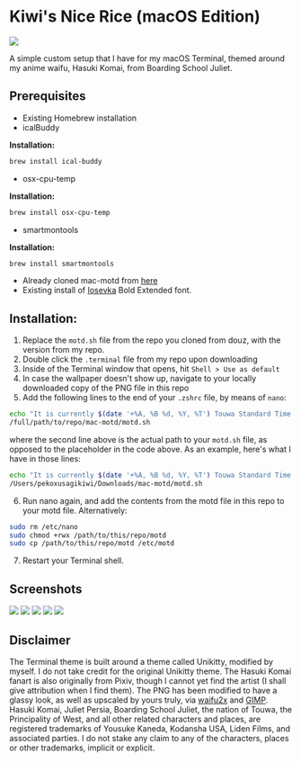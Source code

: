 # Kiwi's Nice Rice (macOS Edition)
![](https://i.ibb.co/r3NfGXm/Untitled-22.png)

A simple custom setup that I have for my macOS Terminal, themed around my anime waifu, Hasuki Komai, from Boarding School Juliet.



## Prerequisites
* Existing Homebrew installation
* icalBuddy
  
**Installation:**

```zsh
brew install ical-buddy
```
* osx-cpu-temp
  
**Installation:**

```zsh
brew install osx-cpu-temp
```

* smartmontools

**Installation:**

```zsh
brew install smartmontools
```

* Already cloned mac-motd from [here](https://github.com/douz/mac-motd)
* Existing install of [Iosevka](https://github.com/be5invis/Iosevka) Bold Extended font.


## Installation:
1. Replace the `motd.sh` file from the repo you cloned from douz, with the version from my repo.
2. Double click the `.terminal` file from my repo upon downloading
3. Inside of the Terminal window that opens, hit `Shell > Use as default`
4. In case the wallpaper doesn't show up, navigate to your locally downloaded copy of the PNG file in this repo
5. Add the following lines to the end of your `.zshrc` file, by means of `nano`:
```zsh
echo "It is currently $(date '+%A, %B %d, %Y, %T') Touwa Standard Time."
/full/path/to/repo/mac-motd/motd.sh
```
where the second line above is the actual path to your `motd.sh` file, as opposed to the placeholder in the code above.
As an example, here's what I have in those lines:
```zsh
echo "It is currently $(date '+%A, %B %d, %Y, %T') Touwa Standard Time."
/Users/pekoxusagikiwi/Downloads/mac-motd/motd.sh
```
6. Run nano again, and add the contents from the motd file in this repo to your motd file. Alternatively:
```zsh
sudo rm /etc/nano
sudo chmod +rwx /path/to/this/repo/motd
sudo cp /path/to/this/repo/motd /etc/motd
```
7. Restart your Terminal shell.

## Screenshots
![](https://i.ibb.co/r3NfGXm/Untitled-22.png)
![](https://i.ibb.co/Gn6FQgh/Untitled-24.png)
![](https://i.ibb.co/xMBGp13/Untitled-26.png)
![](https://i.ibb.co/m6kFV7q/Untitled-32.png)
![](https://i.ibb.co/FX3mn7W/Untitled-34.png)

## Disclaimer
The Terminal theme is built around a theme called Unikitty, modified by myself. I do not take credit for the original Unikitty theme. The Hasuki Komai fanart is also originally from Pixiv, though I cannot yet find the artist (I shall give attribution when I find them). The PNG has been modified to have a glassy look, as well as upscaled by yours truly, via [waifu2x](https://waifu2x.udp.jp) and [GIMP](https://www.gimp.org). Hasuki Komai, Juliet Persia, Boarding School Juliet, the nation of Touwa, the Principality of West, and all other related characters and places, are registered trademarks of Yousuke Kaneda, Kodansha USA, Liden Films, and associated parties. I do not stake any claim to any of the characters, places or other trademarks, implicit or explicit.












